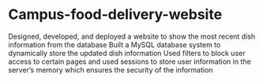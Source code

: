 # Campus-food-delivery-website
Designed, developed, and deployed a website to show the most recent dish information from the database
Built a MySQL database system to dynamically store the updated dish information 
Used filters to block user access to certain pages and used sessions to store user information in the server’s memory which ensures the security of the information
